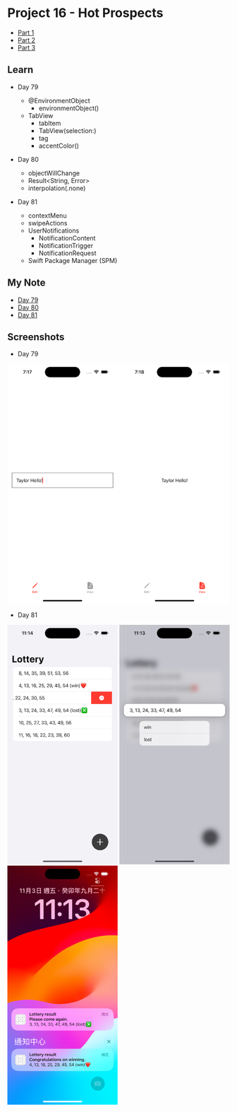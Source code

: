 # Project 16 - Hot Prospects

- [Part 1](https://www.hackingwithswift.com/100/swiftui/79)
- [Part 2](https://www.hackingwithswift.com/100/swiftui/80)
- [Part 3](https://www.hackingwithswift.com/100/swiftui/81)

## **Learn**

- Day 79 
  
    - @EnvironmentObject
        - environmentObject()
    - TabView
        - tabItem
        - TabView(selection:)
        - tag
        - accentColor()
        
- Day 80 
  
    - objectWillChange
    - Result<String, Error>
    - interpolation(.none)
        
- Day 81 
  
    - contextMenu
    - swipeActions
    - UserNotifications
        - NotificationContent
        - NotificationTrigger
        - NotificationRequest
    - Swift Package Manager (SPM)
    
## **My Note**

- [Day 79](https://hsiangdev.notion.site/Day-79-Project-16-Hot-Prospects-100DaysOfSwiftUI-6dc26b92dcd14bcc8cadb378880100cc?pvs=4)
- [Day 80](https://hsiangdev.notion.site/Day-80-Project-16-part-2-Hot-Prospects-100DaysOfSwiftUI-69aec131540b4a78be4c6f4ebc5783ac?pvs=4)
- [Day 81](https://hsiangdev.notion.site/Day-81-Project-16-part-3-Hot-Prospects-100DaysOfSwiftUI-46399282aa8a424482f65e048a5f3123?pvs=4)

## Screenshots

- Day 79

<div>
    <img src="Screenshots/day79-HotProspects-1.png" width="250">
    <img src="Screenshots/day79-HotProspects-2.png" width="250">
</div>

- Day 81

<div>
    <img src="Screenshots/day81-HotProspects-1.png" width="250">
    <img src="Screenshots/day81-HotProspects-2.png" width="250">
    <img src="Screenshots/day81-HotProspects-3.png" width="250">
</div>

  
